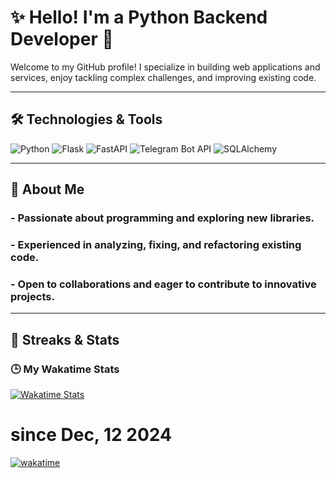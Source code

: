 # ✨ Hello! I'm a Python Backend Developer 👋

Welcome to my GitHub profile! I specialize in building web applications and services, enjoy tackling complex challenges, and improving existing code.

---

## 🛠️ Technologies & Tools

![Python](https://img.shields.io/badge/Python-3776AB?style=for-the-badge&logo=python&logoColor=white)
![Flask](https://img.shields.io/badge/Flask-000000?style=for-the-badge&logo=flask&logoColor=white)
![FastAPI](https://img.shields.io/badge/FastAPI-009688?style=for-the-badge&logo=fastapi&logoColor=white)
![Telegram Bot API](https://img.shields.io/badge/Telegram%20API-26A5E4?style=for-the-badge&logo=telegram&logoColor=white)
![SQLAlchemy](https://img.shields.io/badge/SQLAlchemy-000000?style=for-the-badge&logo=sqlite&logoColor=white)

---

## 🎯 About Me

### - Passionate about programming and exploring new libraries.
### - Experienced in analyzing, fixing, and refactoring existing code.
### - Open to collaborations and eager to contribute to innovative projects.

---

## 🌟 Streaks & Stats

### 🕒 My Wakatime Stats
[![Wakatime Stats](https://github-readme-stats.vercel.app/api/wakatime?username=@warah)](https://wakatime.com/@warah)

# since Dec, 12 2024
[![wakatime](https://wakatime.com/badge/user/0db6aeeb-819d-403e-9bcc-21035f8889ce.svg)](https://wakatime.com/@0db6aeeb-819d-403e-9bcc-21035f8889ce)
